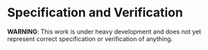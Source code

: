 # Specification and Verification 

**WARNING**: This work is under heavy development and does not yet represent
correct specification or verification of anything.

